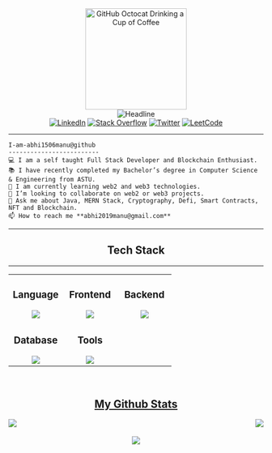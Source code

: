 <div>
    <div align=center>
        <img src="https://octodex.github.com/images/manufacturetocat.png" alt="GitHub Octocat Drinking a Cup of Coffee" height="200">
    </div>
    <div align=center>
        <img src="https://readme-typing-svg.herokuapp.com?color=%236FDA44&size=32&center=true&vCenter=true&width=600&height=50&lines=Hi+there+I'm+Abhimanyu+%F0%9F%91%8B;Computer+Science+Student;Full+Stack+Developer;Blockchain+enthusiast" alt="Headline" />
     </div>
        <div align=center>
        <a href="https://www.linkedin.com/in/abhimanyu1506/"><img src="https://img.shields.io/badge/Linkedin-0077b5?style=flat&logo=linkedin" alt="LinkedIn" /></a>
        <a href="https://stackoverflow.com/users/21071737/abhimanyu-kumar"><img src="https://img.shields.io/badge/Stack Overflow-f48024?style=flat&logo=stackoverflow&logoColor=white" alt="Stack Overflow" /></a>
        <a href="https://twitter.com/Abhiman28397655"><img src="https://img.shields.io/badge/Twitter-1DA1F2?style=flat&logo=twitter&logoColor=white" alt="Twitter" /></a>
        <a href="https://leetcode.com/abhi2019manu/"><img src="https://img.shields.io/badge/-LeetCode-FFA116?style=flat&logo=LeetCode&logoColor=black" alt="LeetCode" /></a>
    </div>
   </div>
<!--    <img align="left" src="https://github.com/I-am-vishalmaurya/I-am-vishalmaurya/blob/main/cropped_image.png" alt="Unfortunately I didn't find the author of the pic, feel to open a pull request if found" width="320" /> -->
<hr>

```
I-am-abhi1506manu@github
-------------------------
💻 I am a self taught Full Stack Developer and Blockchain Enthusiast.
📚 I have recently completed my Bachelor’s degree in Computer Science & Engineering from ASTU. 
🌱 I am currently learning web2 and web3 technologies.
👯 I’m looking to collaborate on web2 or web3 projects.
💬 Ask me about Java, MERN Stack, Cryptography, Defi, Smart Contracts, NFT and Blockchain.
📫 How to reach me **abhi2019manu@gmail.com**
```
<hr>
<h2 align="center">Tech Stack</u></h2>
<hr>

<table align="center">
<tr><td valign="top" width="33%">

<h3 align="center">Language </h3>
<div align="center">  
  <a href="https://skillicons.dev">
    <img src="https://skillicons.dev/icons?i=java,python,solidity" />
  </a>
</div>

</td><td align="top" width="33%">
    
<h3 align="center">Frontend </h3>
<div align="center">  
  <a href="https://skillicons.dev">
    <img src="https://skillicons.dev/icons?i=html,css,js,react,nextjs,tailwind" />
  </a>
</div>

</td><td valign="top" width="33%">



<h3 align="center">Backend </h3>
<div align="center">  
  <a href="https://skillicons.dev">
    <img src="https://skillicons.dev/icons?i=nodejs,express" />
  </a>
</div>

</td></tr>

<tr><td valign="top" width="33%">

<h3 align="center">Database </h3>
<div align="center">  
  <a href="https://skillicons.dev">
    <img src="https://skillicons.dev/icons?i=mysql,mongodb" />
  </a>
</div>

</td><td valign="top" width="33%">

<h3 align="center">Tools </h3>
<div align="center">  
  <a href="https://skillicons.dev">
    <img src="https://skillicons.dev/icons?i=git,github,vscode,postman" />
  </a>
</div>

</td>
    
</tr>




</table>

<br/>  
<h2 align="center"><u>My Github Stats</u></h2>
<p align="center">
<img align="left" src="https://github-readme-stats.vercel.app/api/top-langs/?username=abhi1506manu&layout=compact&theme=github_dark&langs_count=10&exclude_repo=kasweb">

<img align="right" src="https://github-readme-stats.vercel.app/api?username=abhi1506manu&count_private=true&show_icons=trueline_height=21&theme=github_dark">
<br>
<br>
<img align="center" src="https://github-readme-streak-stats.herokuapp.com/?user=abhi1506manu&theme=holi-theme">
</p>
